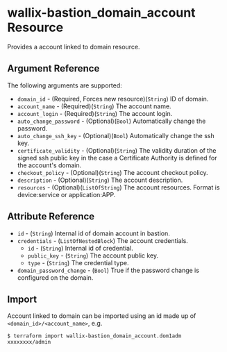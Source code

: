 # wallix-bastion_domain_account Resource

Provides a account linked to domain resource.

## Argument Reference

The following arguments are supported:

* `domain_id` - (Required, Forces new resource)(`String`) ID of domain.
* `account_name` - (Required)(`String`) The account name.
* `account_login` - (Required)(`String`) The account login.
* `auto_change_password` - (Optional)(`Bool`) Automatically change the password.
* `auto_change_ssh_key` - (Optional)(`Bool`) Automatically change the ssh key.
* `certificate_validity` - (Optional)(`String`) The validity duration of the signed ssh public key in the case a Certificate Authority is defined for the account's domain.
* `checkout_policy` - (Optional)(`String`) The account checkout policy.
* `description` - (Optional)(`String`) The account description.
* `resources` - (Optional)(`ListOfString`) The account resources. Format is device:service or application:APP.

## Attribute Reference

* `id` - (`String`) Internal id of domain account in bastion.
* `credentials` - (`ListOfNestedBlock`) The account credentials.
  * `id` - (`String`) Internal id of credential.
  * `public_key` - (`String`) The account public key.
  * `type` - (`String`) The credential type.
* `domain_password_change` - (`Bool`) True if the password change is configured on the domain.


## Import

Account linked to domain can be imported using an id made up of `<domain_id>/<account_name>`, e.g.

```
$ terraform import wallix-bastion_domain_account.dom1adm xxxxxxxx/admin
```

